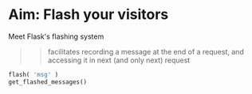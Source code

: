 # Aim: Flash your visitors

Meet Flask's flashing system
>> facilitates recording a message at the end of a request,
and accessing it in next (and only next) request

```python
flash( 'msg' )
get_flashed_messages()
```

